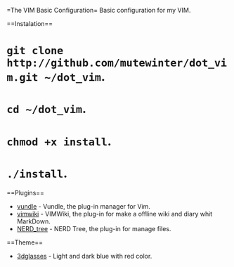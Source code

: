 =The VIM Basic Configuration=
Basic configuration for my VIM.

==Instalation==
# `git clone http://github.com/mutewinter/dot_vim.git ~/dot_vim`.
# `cd ~/dot_vim`.
# `chmod +x install`.
# `./install`.

==Plugins==
* [vundle](https://github.com/gmarik/Vundle.vim) - Vundle, the plug-in manager for Vim.
* [vimwiki](https://github.com/vim-scripts/vimwiki) - VIMWiki, the plug-in for make a offline wiki and diary whit MarkDown. 
* [NERD_tree](https://github.com/scrooloose/nerdtree) - NERD Tree, the plug-in for manage files.

==Theme==
* [3dglasses](https://github.com/vim-scripts/3DGlasses.vim) - Light and dark blue with red color. 
